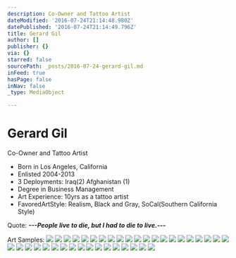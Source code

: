 ```yaml
---
description: Co-Owner and Tattoo Artist
dateModified: '2016-07-24T21:14:48.980Z'
datePublished: '2016-07-24T21:14:49.796Z'
title: Gerard Gil
author: []
publisher: {}
via: {}
starred: false
sourcePath: _posts/2016-07-24-gerard-gil.md
inFeed: true
hasPage: false
inNav: false
_type: MediaObject

---
```

# Gerard Gil

Co-Owner and Tattoo Artist

* Born in Los Angeles, California
* Enlisted 2004-2013
* 3 Deployments: Iraq(2) Afghanistan (1)
* Degree in Business Management
* Art Experience: 10yrs as a tattoo artist
* FavoredArtStyle: Realism, Black and Gray, SoCal(Southern California Style)

Quote: _**---People live to die, but I had to die to live.---**_

Art Samples:
![](https://the-grid-user-content.s3-us-west-2.amazonaws.com/7c2e47fe-b805-4c16-b8bb-bb5805d23237.jpg)
![](https://the-grid-user-content.s3-us-west-2.amazonaws.com/5929a0bb-22e1-404b-a107-25ca322d061c.jpg)
![](https://the-grid-user-content.s3-us-west-2.amazonaws.com/9c81a13d-063d-4e31-96f7-847dccd9b7aa.jpg)
![](https://the-grid-user-content.s3-us-west-2.amazonaws.com/7ffcec86-f9d1-457d-bf77-458a7fc26359.jpg)
![](https://the-grid-user-content.s3-us-west-2.amazonaws.com/0e0b583d-defd-48ea-8083-3a2155162c01.jpg)
![](https://the-grid-user-content.s3-us-west-2.amazonaws.com/79deeb50-88a8-4c45-be86-8ec283b09b71.jpg)
![](https://the-grid-user-content.s3-us-west-2.amazonaws.com/169c80f7-0bc3-4181-98a1-bf757bcd203b.jpg)
![](https://the-grid-user-content.s3-us-west-2.amazonaws.com/9ab9a0dc-e0f9-4fe8-a542-3c911d0092ab.jpg)
![](https://the-grid-user-content.s3-us-west-2.amazonaws.com/9739a4c4-8258-4bd3-89f1-ee45d9721df5.jpg)
![](https://the-grid-user-content.s3-us-west-2.amazonaws.com/3372fd0f-db25-4107-a913-e723925f0107.jpg)
![](https://the-grid-user-content.s3-us-west-2.amazonaws.com/0cd82747-46b6-4966-aa75-02fc0f24172e.jpg)
![](https://the-grid-user-content.s3-us-west-2.amazonaws.com/ddbcde9d-05d2-4f1e-ad8b-187519c3d1e4.jpg)
![](https://the-grid-user-content.s3-us-west-2.amazonaws.com/b5a25867-8e6e-4df9-9bc3-1f9f3ff1e280.jpg)
![](https://the-grid-user-content.s3-us-west-2.amazonaws.com/21324c98-016c-4d56-8131-93add073bd98.jpg)
![](https://the-grid-user-content.s3-us-west-2.amazonaws.com/334bb79f-f964-421a-aa13-2cc3607aed9c.jpg)
![](https://the-grid-user-content.s3-us-west-2.amazonaws.com/cc0d1c52-a42a-4fc6-a8a6-02ca3dffec96.jpg)
![](https://the-grid-user-content.s3-us-west-2.amazonaws.com/ae173dab-1460-4e2e-bdc0-85c57a0f33d8.jpg)
![](https://the-grid-user-content.s3-us-west-2.amazonaws.com/d115c3da-d46a-4daa-b697-9891efc1416d.jpg)
![](https://the-grid-user-content.s3-us-west-2.amazonaws.com/db96136a-8dcb-4b12-b604-fdc0c5248f14.jpg)
![](https://the-grid-user-content.s3-us-west-2.amazonaws.com/583abe7c-1da1-458f-ac76-c8d11c712bf0.jpg)
![](https://the-grid-user-content.s3-us-west-2.amazonaws.com/bdcccf87-e7f9-499f-9650-827bc9d1b388.jpg)
![](https://the-grid-user-content.s3-us-west-2.amazonaws.com/b0f9f0c0-3102-4034-8a73-fc5635d930b1.jpg)
![](https://the-grid-user-content.s3-us-west-2.amazonaws.com/e4d11d8e-0685-493f-81b7-02801aacd9ef.jpg)
![](https://the-grid-user-content.s3-us-west-2.amazonaws.com/2f61914d-5eed-40ef-996f-46215ca03108.jpg)
![](https://the-grid-user-content.s3-us-west-2.amazonaws.com/8e3c32c7-d4a2-49fc-a60f-1cd32375c437.jpg)
![](https://the-grid-user-content.s3-us-west-2.amazonaws.com/247c75bb-d761-4e88-b27d-5eb060ae58b9.jpg)
![](https://the-grid-user-content.s3-us-west-2.amazonaws.com/ed4d3db8-de85-4694-adaf-f1e89120326c.jpg)
![](https://the-grid-user-content.s3-us-west-2.amazonaws.com/9e94228a-8cb8-4e7e-abe5-263e5faf34d5.jpg)
![](https://the-grid-user-content.s3-us-west-2.amazonaws.com/897214d1-c239-451e-8fde-cc8f8fa554d2.jpg)
![](https://the-grid-user-content.s3-us-west-2.amazonaws.com/37bb1209-f1a3-43ab-84d3-9868bb7edd83.jpg)
![](https://the-grid-user-content.s3-us-west-2.amazonaws.com/990016df-8068-4bbe-b449-1dc10ab45d3e.jpg)
![](https://the-grid-user-content.s3-us-west-2.amazonaws.com/9fb58d83-fc36-4e5d-85dd-fa257ec98e49.jpg)
![](https://the-grid-user-content.s3-us-west-2.amazonaws.com/9db5e739-ec3e-47c7-a049-a396b2a71112.jpg)
![](https://the-grid-user-content.s3-us-west-2.amazonaws.com/facff1c2-9f7d-49cb-8fd1-26466e567717.jpg)
![](https://the-grid-user-content.s3-us-west-2.amazonaws.com/4914f845-1d3c-4f75-878b-f5e725b77546.jpg)
![](https://the-grid-user-content.s3-us-west-2.amazonaws.com/804ecc97-bbb0-40ee-a7de-e436da91762c.jpg)
![](https://the-grid-user-content.s3-us-west-2.amazonaws.com/23437599-0f7d-48d9-b1dd-2a02d1444ddb.jpg)
![](https://the-grid-user-content.s3-us-west-2.amazonaws.com/d9208728-cd92-4b4f-8cbc-74d2ba7a3ef0.jpg)